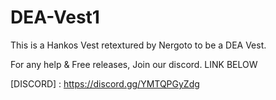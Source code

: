 # DEA-Vest1
This is a Hankos Vest retextured by Nergoto to be a DEA Vest.

For any help & Free releases, Join our discord. LINK BELOW

[DISCORD] : https://discord.gg/YMTQPGyZdg
